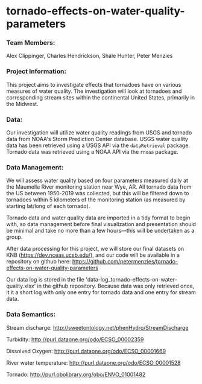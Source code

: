# tornado-effects-on-water-quality-parameters

### Team Members:

Alex Clippinger,
Charles Hendrickson,
Shale Hunter,
Peter Menzies

### Project Information:

This project aims to investigate effects that tornadoes have on various measures of water quality. The investigation will look at tornadoes and corresponding stream sites within the continental United States, primarily in the Midwest. 

### Data:

Our investigation will utilize water quality readings from USGS and tornado data from NOAA's Storm Prediction Center database. USGS water quality data has been retrieved using a USGS API via the `dataRetrieval` package. Tornado data was retrieved using a NOAA API via the `rnoaa` package.

### Data Management:

We will assess water quality based on four parameters measured daily at the Maumelle River monitoring station near Wye, AR. All tornado data from the US between 1950-2019 was collected, but this will be filtered down to tornadoes within 5 kilometers of the monitoring station (as measured by starting lat/long of each tornado).

Tornado data and water quality data are imported in a tidy format to begin with, so data management before final visualization and presentation should be minimal and take no more than a few hours—this will be undertaken as a group.

After data processing for this project, we will store our final datasets on KNB (https://dev.nceas.ucsb.edu/), and our code will be available in a repository on github here: https://github.com/petermenzies/tornado-effects-on-water-quality-parameters

Our data log is stored in the file 'data-log_tornado-effects-on-water-quality.xlsx' in the github repository. Because data was only retrieved once, it it a short log with only one entry for tornado data and one entry for stream data.

### Data Semantics:

Stream discharge: http://sweetontology.net/phenHydro/StreamDischarge

Turbidity: http://purl.dataone.org/odo/ECSO_00002359

Dissolved Oxygen: http://purl.dataone.org/odo/ECSO_00001669

River water temperature: http://purl.dataone.org/odo/ECSO_00001528

Tornado: http://purl.obolibrary.org/obo/ENVO_01001482
